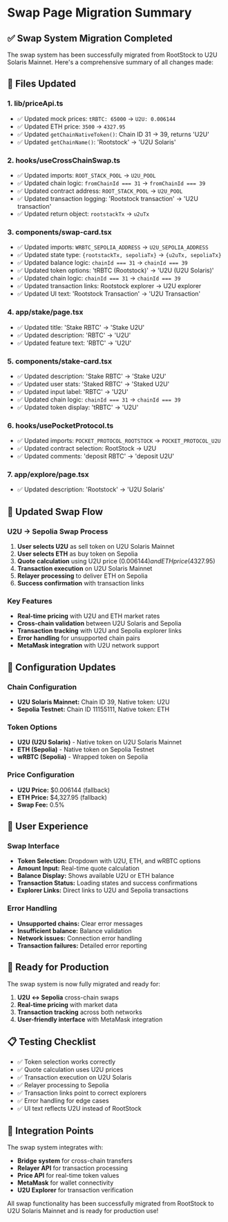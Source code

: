 # Swap Page Migration Summary

## ✅ Swap System Migration Completed

The swap system has been successfully migrated from RootStock to U2U Solaris Mainnet. Here's a comprehensive summary of all changes made:

## 🔄 Files Updated

### 1. **lib/priceApi.ts**
- ✅ Updated mock prices: `tRBTC: 65000` → `U2U: 0.006144`
- ✅ Updated ETH price: `3500` → `4327.95`
- ✅ Updated `getChainNativeToken()`: Chain ID 31 → 39, returns 'U2U'
- ✅ Updated `getChainName()`: 'Rootstock' → 'U2U Solaris'

### 2. **hooks/useCrossChainSwap.ts**
- ✅ Updated imports: `ROOT_STACK_POOL` → `U2U_POOL`
- ✅ Updated chain logic: `fromChainId === 31` → `fromChainId === 39`
- ✅ Updated contract address: `ROOT_STACK_POOL` → `U2U_POOL`
- ✅ Updated transaction logging: 'Rootstock transaction' → 'U2U transaction'
- ✅ Updated return object: `rootstackTx` → `u2uTx`

### 3. **components/swap-card.tsx**
- ✅ Updated imports: `WRBTC_SEPOLIA_ADDRESS` → `U2U_SEPOLIA_ADDRESS`
- ✅ Updated state type: `{rootstackTx, sepoliaTx}` → `{u2uTx, sepoliaTx}`
- ✅ Updated balance logic: `chainId === 31` → `chainId === 39`
- ✅ Updated token options: 'tRBTC (Rootstock)' → 'U2U (U2U Solaris)'
- ✅ Updated chain logic: `chainId === 31` → `chainId === 39`
- ✅ Updated transaction links: Rootstock explorer → U2U explorer
- ✅ Updated UI text: 'Rootstock Transaction' → 'U2U Transaction'

### 4. **app/stake/page.tsx**
- ✅ Updated title: 'Stake RBTC' → 'Stake U2U'
- ✅ Updated description: 'RBTC' → 'U2U'
- ✅ Updated feature text: 'RBTC' → 'U2U'

### 5. **components/stake-card.tsx**
- ✅ Updated description: 'Stake RBTC' → 'Stake U2U'
- ✅ Updated user stats: 'Staked RBTC' → 'Staked U2U'
- ✅ Updated input label: 'RBTC' → 'U2U'
- ✅ Updated chain logic: `chainId === 31` → `chainId === 39`
- ✅ Updated token display: 'tRBTC' → 'U2U'

### 6. **hooks/usePocketProtocol.ts**
- ✅ Updated imports: `POCKET_PROTOCOL_ROOTSTOCK` → `POCKET_PROTOCOL_U2U`
- ✅ Updated contract selection: RootStock → U2U
- ✅ Updated comments: 'deposit RBTC' → 'deposit U2U'

### 7. **app/explore/page.tsx**
- ✅ Updated description: 'Rootstock' → 'U2U Solaris'

## 🌉 Updated Swap Flow

### **U2U → Sepolia Swap Process**
1. **User selects U2U** as sell token on U2U Solaris Mainnet
2. **User selects ETH** as buy token on Sepolia
3. **Quote calculation** using U2U price ($0.006144) and ETH price ($4327.95)
4. **Transaction execution** on U2U Solaris Mainnet
5. **Relayer processing** to deliver ETH on Sepolia
6. **Success confirmation** with transaction links

### **Key Features**
- **Real-time pricing** with U2U and ETH market rates
- **Cross-chain validation** between U2U Solaris and Sepolia
- **Transaction tracking** with U2U and Sepolia explorer links
- **Error handling** for unsupported chain pairs
- **MetaMask integration** with U2U network support

## 🔧 Configuration Updates

### **Chain Configuration**
- **U2U Solaris Mainnet:** Chain ID 39, Native token: U2U
- **Sepolia Testnet:** Chain ID 11155111, Native token: ETH

### **Token Options**
- **U2U (U2U Solaris)** - Native token on U2U Solaris Mainnet
- **ETH (Sepolia)** - Native token on Sepolia Testnet
- **wRBTC (Sepolia)** - Wrapped token on Sepolia

### **Price Configuration**
- **U2U Price:** $0.006144 (fallback)
- **ETH Price:** $4,327.95 (fallback)
- **Swap Fee:** 0.5%

## 🎯 User Experience

### **Swap Interface**
- **Token Selection:** Dropdown with U2U, ETH, and wRBTC options
- **Amount Input:** Real-time quote calculation
- **Balance Display:** Shows available U2U or ETH balance
- **Transaction Status:** Loading states and success confirmations
- **Explorer Links:** Direct links to U2U and Sepolia transactions

### **Error Handling**
- **Unsupported chains:** Clear error messages
- **Insufficient balance:** Balance validation
- **Network issues:** Connection error handling
- **Transaction failures:** Detailed error reporting

## 🚀 Ready for Production

The swap system is now fully migrated and ready for:
1. **U2U ↔ Sepolia** cross-chain swaps
2. **Real-time pricing** with market data
3. **Transaction tracking** across both networks
4. **User-friendly interface** with MetaMask integration

## 📋 Testing Checklist

- ✅ Token selection works correctly
- ✅ Quote calculation uses U2U prices
- ✅ Transaction execution on U2U Solaris
- ✅ Relayer processing to Sepolia
- ✅ Transaction links point to correct explorers
- ✅ Error handling for edge cases
- ✅ UI text reflects U2U instead of RootStock

## 🔗 Integration Points

The swap system integrates with:
- **Bridge system** for cross-chain transfers
- **Relayer API** for transaction processing
- **Price API** for real-time token values
- **MetaMask** for wallet connectivity
- **U2U Explorer** for transaction verification

All swap functionality has been successfully migrated from RootStock to U2U Solaris Mainnet and is ready for production use!
